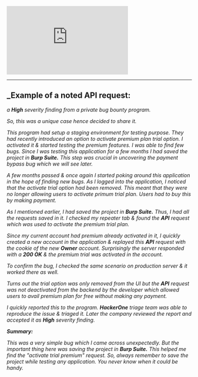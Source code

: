 


<iframe width="330" height="186" src="https://www.youtube.com/embed/4D-6nWIRZLU" title="Adding infinite funds to your Steam wallet - $7,500 bug bounty report" frameborder="0" allow="accelerometer; autoplay; clipboard-write; encrypted-media; gyroscope; picture-in-picture; web-share" referrerpolicy="strict-origin-when-cross-origin" allowfullscreen></iframe>



---


## _Example of a noted API request:

_a **High**_ _severity finding from a private bug bounty program._

_So, this was a unique case hence decided to share it._

_This program had setup a staging environment for testing purpose. They had recently introduced an option to activate premium plan trial option. I activated it & started testing the premium features. I was able to find few bugs. Since I was testing this application for a few months I had saved the project in_ _**Burp Suite.**_ _This step was crucial in uncovering the payment bypass bug which we will see later._

_A few months passed & once again I started poking around this application in the hope of finding new bugs. As I logged into the application, I noticed that the activate trial option had been removed. This meant that they were no longer allowing users to activate primum trial plan. Users had to buy this by making payment._

_As I mentioned earlier, I had saved the project in_ _**Burp Suite.**_ _Thus, I had all the requests saved in it. I checked my repeater tab & found the_ _**API**_ _request which was used to activate the premium trial plan._

_Since my current account had premium already activated in it, I quickly created a new account in the application & replayed this_ _**API**_ _request with the cookie of the new_ _**Owner**_ _account. Surprisingly the server responded with a_ _**200 OK**_ _& the premium trial was activated in the account._

_To confirm the bug, I checked the same scenario on production server & it worked there as well._

_Turns out the trial option was only removed from the UI but the_ _**API**_ _request was not deactivated from the backend by the developer which allowed users to avail premium plan for free without making any payment._

_I quickly reported this to the program._ _**HackerOne**_ _triage team was able to reproduce the issue & triaged it. Later the company reviewed the report and accepted it as_ _**High**_ _severity finding._

_**Summary:**_

_This was a very simple bug which I came across unexpectedly. But the important thing here was saving the project in_ _**Burp Suite.**_ _This helped me find the "activate trial premium" request. So, always remember to save the project while testing any application. You never know when it could be handy._

